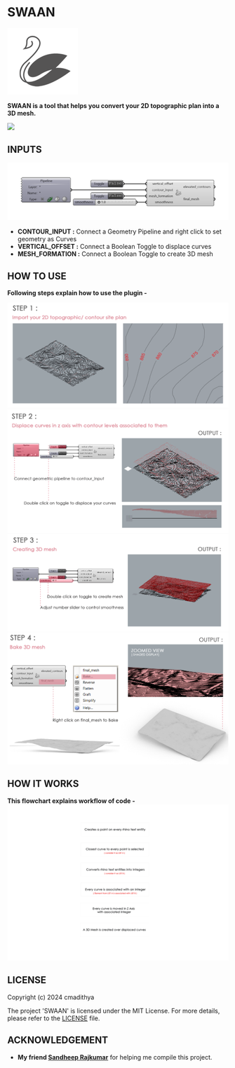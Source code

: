 # SWAAN

![](Assets/SWAAN_logo.png)

**SWAAN is a tool that helps you convert your 2D topographic plan into a 3D mesh.**

![](Assets/SWAAN_GIF.gif)

## INPUTS

![](Assets/component.png)

* **CONTOUR_INPUT    :** Connect a Geometry Pipeline and right click to set geometry as Curves
* **VERTICAL_OFFSET  :** Connect a Boolean Toggle to displace curves 
* **MESH_FORMATION  :** Connect a Boolean Toggle to create 3D mesh


## HOW TO USE

**Following steps explain how to use the plugin -**

![](Assets/SWAAN_2.png)
![](Assets/SWAAN_3.png)
![](Assets/SWAAN_4.png)
![](Assets/SWAAN_5.png)


## HOW IT WORKS

**This flowchart explains workflow of code -**
![](Assets/SWAAN_flowchart.png)


## LICENSE

Copyright (c) 2024 cmadithya

The project 'SWAAN' is licensed under the MIT License. For more details, please refer to the [LICENSE](LICENSE) file.


## ACKNOWLEDGEMENT

- **My friend [Sandheep Rajkumar](https://github.com/lolrazh)** for helping me compile this project.







